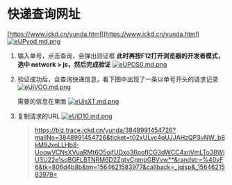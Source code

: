 # 快递查询网址
[https://www.ickd.cn/yunda.html](https://www.ickd.cn/yunda.html)
[![eUPyod.md.png](https://s2.ax1x.com/2019/08/01/eUPyod.md.png)](https://imgchr.com/i/eUPyod)

1. 输入单号，点击查询，会弹出验证框
	**此时再按F12打开浏览器的开发者模式，选中 network > js，然后完成验证**
	[![eUPOS0.md.png](https://s2.ax1x.com/2019/08/01/eUPOS0.md.png)](https://imgchr.com/i/eUPOS0)
	
2. 验证成功后，会查询快递信息，看下图中出现了一条以单号开头的请求记录
[![eUiVOO.md.png](https://s2.ax1x.com/2019/08/01/eUiVOO.md.png)](https://imgchr.com/i/eUiVOO)

	需要的信息在里面
[![eUisXT.md.png](https://s2.ax1x.com/2019/08/01/eUisXT.md.png)](https://imgchr.com/i/eUisXT)
3. 复制请求的URL
	[![eUiD10.md.png](https://s2.ax1x.com/2019/08/01/eUiD10.md.png)](https://imgchr.com/i/eUiD10)
	> https://biz.trace.ickd.cn/yunda/3848991454726?mailNo=3848991454726&ticket=t02xULvc4qUJJAHzQP3vNW_b8kM9JxoLLHb8-UoowVCNsXVuaRMt6O5ojfUDxo36poflCG3dWCC4xnVmLTo38WjU3U22e1sqBGFLBTNRM6D2ZgtvCgmpGBVvw**&randstr=%40vF6&tk=806d4b8b&tm=1564621583977&callback=_jqjsp&_1564621583978=
<!--stackedit_data:
eyJoaXN0b3J5IjpbLTE3NTM0Mzg3NjcsLTExMzcyMjAwNTMsLT
E3NTgwMDk4NzcsLTcyNTM1NzY4OSwtMTY3OTY3OTI4MV19
-->